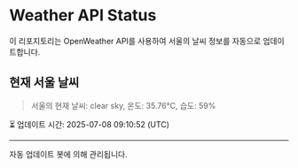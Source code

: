 
# Weather API Status

이 리포지토리는 OpenWeather API를 사용하여 서울의 날씨 정보를 자동으로 업데이트합니다.

## 현재 서울 날씨
> 서울의 현재 날씨: clear sky, 온도: 35.76°C, 습도: 59%

⏳ 업데이트 시간: 2025-07-08 09:10:52 (UTC)

---
자동 업데이트 봇에 의해 관리됩니다.
